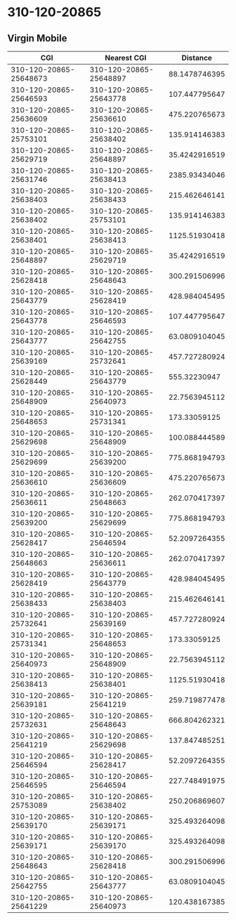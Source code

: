 # 310-120-20865
## Virgin Mobile


| CGI | Nearest CGI | Distance |
|-----|-------------|----------|
| 310-120-20865-25648673 | 310-120-20865-25648897 | 88.1478746395 |
| 310-120-20865-25646593 | 310-120-20865-25643778 | 107.447795647 |
| 310-120-20865-25636609 | 310-120-20865-25636610 | 475.220765673 |
| 310-120-20865-25753101 | 310-120-20865-25638402 | 135.914146383 |
| 310-120-20865-25629719 | 310-120-20865-25648897 | 35.4242916519 |
| 310-120-20865-25631746 | 310-120-20865-25638413 | 2385.93434046 |
| 310-120-20865-25638403 | 310-120-20865-25638433 | 215.462646141 |
| 310-120-20865-25638402 | 310-120-20865-25753101 | 135.914146383 |
| 310-120-20865-25638401 | 310-120-20865-25638413 | 1125.51930418 |
| 310-120-20865-25648897 | 310-120-20865-25629719 | 35.4242916519 |
| 310-120-20865-25628418 | 310-120-20865-25648643 | 300.291506996 |
| 310-120-20865-25643779 | 310-120-20865-25628419 | 428.984045495 |
| 310-120-20865-25643778 | 310-120-20865-25646593 | 107.447795647 |
| 310-120-20865-25643777 | 310-120-20865-25642755 | 63.0809104045 |
| 310-120-20865-25639169 | 310-120-20865-25732641 | 457.727280924 |
| 310-120-20865-25628449 | 310-120-20865-25643779 | 555.32230947 |
| 310-120-20865-25648909 | 310-120-20865-25640973 | 22.7563945112 |
| 310-120-20865-25648653 | 310-120-20865-25731341 | 173.33059125 |
| 310-120-20865-25629698 | 310-120-20865-25648909 | 100.088444589 |
| 310-120-20865-25629699 | 310-120-20865-25639200 | 775.868194793 |
| 310-120-20865-25636610 | 310-120-20865-25636609 | 475.220765673 |
| 310-120-20865-25636611 | 310-120-20865-25648663 | 262.070417397 |
| 310-120-20865-25639200 | 310-120-20865-25629699 | 775.868194793 |
| 310-120-20865-25628417 | 310-120-20865-25646594 | 52.2097264355 |
| 310-120-20865-25648663 | 310-120-20865-25636611 | 262.070417397 |
| 310-120-20865-25628419 | 310-120-20865-25643779 | 428.984045495 |
| 310-120-20865-25638433 | 310-120-20865-25638403 | 215.462646141 |
| 310-120-20865-25732641 | 310-120-20865-25639169 | 457.727280924 |
| 310-120-20865-25731341 | 310-120-20865-25648653 | 173.33059125 |
| 310-120-20865-25640973 | 310-120-20865-25648909 | 22.7563945112 |
| 310-120-20865-25638413 | 310-120-20865-25638401 | 1125.51930418 |
| 310-120-20865-25639181 | 310-120-20865-25641219 | 259.719877478 |
| 310-120-20865-25732631 | 310-120-20865-25648643 | 666.804262321 |
| 310-120-20865-25641219 | 310-120-20865-25629698 | 137.847485251 |
| 310-120-20865-25646594 | 310-120-20865-25628417 | 52.2097264355 |
| 310-120-20865-25646595 | 310-120-20865-25646594 | 227.748491975 |
| 310-120-20865-25753089 | 310-120-20865-25638402 | 250.206869607 |
| 310-120-20865-25639170 | 310-120-20865-25639171 | 325.493264098 |
| 310-120-20865-25639171 | 310-120-20865-25639170 | 325.493264098 |
| 310-120-20865-25648643 | 310-120-20865-25628418 | 300.291506996 |
| 310-120-20865-25642755 | 310-120-20865-25643777 | 63.0809104045 |
| 310-120-20865-25641229 | 310-120-20865-25640973 | 120.438167385 |

